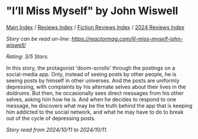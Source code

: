 # "I’ll Miss Myself" by John Wiswell

[Main Index](../../../README.md) / [Reviews Index](../../README.md) / [Fiction Reviews Index](../README.md) / [2024 Reviews Index](README.md)

*Story can be read on-line: <https://reactormag.com/ill-miss-myself-john-wiswell/>*

*Rating: 3/5 Stars.*

In this story, the protagonist 'doom-scrolls' through the postings on a social-media app. Only, instead of seeing posts by other people, he is seeing posts by himself in other universes. And the posts are uniformly depressing, with complaints by his alternate selves about their lives in the doldrums. But then, he occasionally sees direct messages from his other selves, asking him how he is. And when he decides to respond to one message, he discovers what may be the truth behind the app that is keeping him addicted to the social network, and what he may have to do to break out of the cycle of depressing posts.

*Story read from 2024/10/11 to 2024/10/11.*
